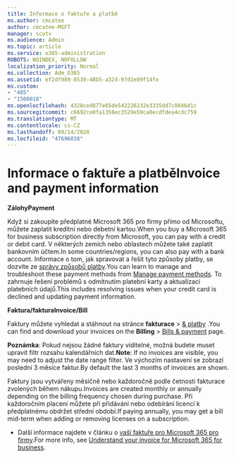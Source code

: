 ```yaml
---
title: Informace o faktuře a platbě
ms.author: cmcatee
author: cmcatee-MSFT
manager: scotv
ms.audience: Admin
ms.topic: article
ms.service: o365-administration
ROBOTS: NOINDEX, NOFOLLOW
localization_priority: Normal
ms.collection: Adm_O365
ms.assetid: ef2df989-8539-48b5-a324-97d2e09f14fe
ms.custom:
- "485"
- "1500018"
ms.openlocfilehash: 4328ced877e65de542226232e3335dd7c8046d1c
ms.sourcegitcommit: c6692ce0fa1358ec3529e59ca0ecdfdea4cdc759
ms.translationtype: MT
ms.contentlocale: cs-CZ
ms.lasthandoff: 09/14/2020
ms.locfileid: "47696038"
---
```

# <a name="invoice-and-payment-information"></a><span data-ttu-id="95447-102">Informace o faktuře a platbě</span><span class="sxs-lookup"><span data-stu-id="95447-102">Invoice and payment information</span></span>

<span data-ttu-id="95447-103">**Zálohy**</span><span class="sxs-lookup"><span data-stu-id="95447-103">**Payment**</span></span>

<span data-ttu-id="95447-104">Když si zakoupíte předplatné Microsoft 365 pro firmy přímo od Microsoftu, můžete zaplatit kreditní nebo debetní kartou.</span><span class="sxs-lookup"><span data-stu-id="95447-104">When you buy a Microsoft 365 for business subscription directly from Microsoft, you can pay with a credit or debit card.</span></span>  <span data-ttu-id="95447-105">V některých zemích nebo oblastech můžete také zaplatit bankovním účtem.</span><span class="sxs-lookup"><span data-stu-id="95447-105">In some countries/regions, you can also pay with a bank account.</span></span>  <span data-ttu-id="95447-106">Informace o tom, jak spravovat a řešit tyto způsoby platby, se dozvíte ze [správy způsobů platby](https://docs.microsoft.com/microsoft-365/commerce/billing-and-payments/manage-payment-methods).</span><span class="sxs-lookup"><span data-stu-id="95447-106">You can learn to manage and troubleshoot these payment methods from [Manage payment methods](https://docs.microsoft.com/microsoft-365/commerce/billing-and-payments/manage-payment-methods).</span></span> <span data-ttu-id="95447-107">To zahrnuje řešení problémů s odmítnutím platební karty a aktualizací platebních údajů.</span><span class="sxs-lookup"><span data-stu-id="95447-107">This includes resolving issues when your credit card is declined and updating payment information.</span></span>

<span data-ttu-id="95447-108">**Faktura/faktura**</span><span class="sxs-lookup"><span data-stu-id="95447-108">**Invoice/Bill**</span></span>

<span data-ttu-id="95447-109">Faktury můžete vyhledat a stáhnout na stránce **fakturace**  >  [& platby](https://go.microsoft.com/fwlink/p/?linkid=848039) .</span><span class="sxs-lookup"><span data-stu-id="95447-109">You can find and download your invoices on the **Billing** > [Bills & payment](https://go.microsoft.com/fwlink/p/?linkid=848039) page.</span></span>  

<span data-ttu-id="95447-110">**Poznámka**: Pokud nejsou žádné faktury viditelné, možná budete muset upravit filtr rozsahu kalendářních dat.</span><span class="sxs-lookup"><span data-stu-id="95447-110">**Note**: If no invoices are visible, you may need to adjust the date range filter.</span></span>  <span data-ttu-id="95447-111">Ve výchozím nastavení se zobrazí poslední 3 měsíce faktur.</span><span class="sxs-lookup"><span data-stu-id="95447-111">By default the last 3 months of invoices are shown.</span></span>

<span data-ttu-id="95447-112">Faktury jsou vytvářeny měsíčně nebo každoročně podle četnosti fakturace zvolených během nákupu.</span><span class="sxs-lookup"><span data-stu-id="95447-112">Invoices are created monthly or annually depending on the billing frequency chosen during purchase.</span></span>  <span data-ttu-id="95447-113">Při každoročním placení můžete při přidávání nebo odebírání licencí k předplatnému obdržet střední období.</span><span class="sxs-lookup"><span data-stu-id="95447-113">If paying annually, you may get a bill mid-term when adding or removing licenses on a subscription.</span></span>

- <span data-ttu-id="95447-114">Další informace najdete v článku o [vaší faktuře pro Microsoft 365 pro firmy](https://docs.microsoft.com/microsoft-365/commerce/billing-and-payments/understand-your-invoice2).</span><span class="sxs-lookup"><span data-stu-id="95447-114">For more info, see [Understand your invoice for Microsoft 365 for business](https://docs.microsoft.com/microsoft-365/commerce/billing-and-payments/understand-your-invoice2).</span></span>